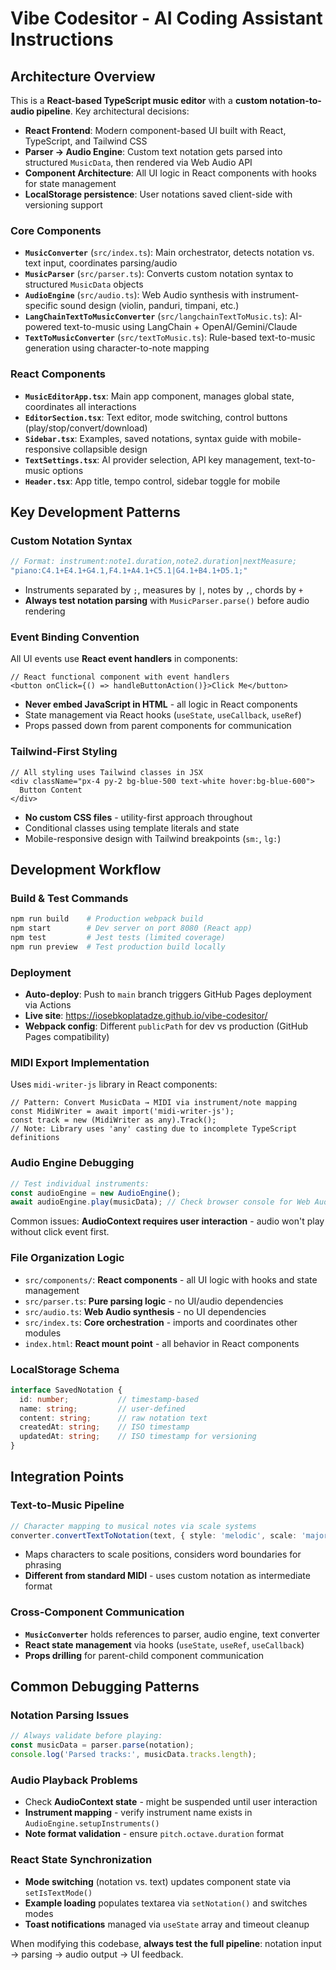 # Vibe Codesitor - AI Coding Assistant Instructions

## Architecture Overview

This is a **React-based TypeScript music editor** with a **custom notation-to-audio pipeline**. Key architectural decisions:

- **React Frontend**: Modern component-based UI built with React, TypeScript, and Tailwind CSS
- **Parser → Audio Engine**: Custom text notation gets parsed into structured `MusicData`, then rendered via Web Audio API  
- **Component Architecture**: All UI logic in React components with hooks for state management
- **LocalStorage persistence**: User notations saved client-side with versioning support

### Core Components

- **`MusicConverter`** (`src/index.ts`): Main orchestrator, detects notation vs. text input, coordinates parsing/audio
- **`MusicParser`** (`src/parser.ts`): Converts custom notation syntax to structured `MusicData` objects
- **`AudioEngine`** (`src/audio.ts`): Web Audio synthesis with instrument-specific sound design (violin, panduri, timpani, etc.)
- **`LangChainTextToMusicConverter`** (`src/langchainTextToMusic.ts`): AI-powered text-to-music using LangChain + OpenAI/Gemini/Claude
- **`TextToMusicConverter`** (`src/textToMusic.ts`): Rule-based text-to-music generation using character-to-note mapping

### React Components

- **`MusicEditorApp.tsx`**: Main app component, manages global state, coordinates all interactions
- **`EditorSection.tsx`**: Text editor, mode switching, control buttons (play/stop/convert/download)
- **`Sidebar.tsx`**: Examples, saved notations, syntax guide with mobile-responsive collapsible design  
- **`TextSettings.tsx`**: AI provider selection, API key management, text-to-music options
- **`Header.tsx`**: App title, tempo control, sidebar toggle for mobile

## Key Development Patterns

### Custom Notation Syntax
```typescript
// Format: instrument:note1.duration,note2.duration|nextMeasure;
"piano:C4.1+E4.1+G4.1,F4.1+A4.1+C5.1|G4.1+B4.1+D5.1;"
```
- Instruments separated by `;`, measures by `|`, notes by `,`, chords by `+`
- **Always test notation parsing** with `MusicParser.parse()` before audio rendering

### Event Binding Convention
All UI events use **React event handlers** in components:
```tsx
// React functional component with event handlers
<button onClick={() => handleButtonAction()}>Click Me</button>
```
- **Never embed JavaScript in HTML** - all logic in React components
- State management via React hooks (`useState`, `useCallback`, `useRef`)
- Props passed down from parent components for communication

### Tailwind-First Styling
```tsx
// All styling uses Tailwind classes in JSX
<div className="px-4 py-2 bg-blue-500 text-white hover:bg-blue-600">
  Button Content
</div>
```
- **No custom CSS files** - utility-first approach throughout
- Conditional classes using template literals and state
- Mobile-responsive design with Tailwind breakpoints (`sm:`, `lg:`)

## Development Workflow

### Build & Test Commands
```bash
npm run build    # Production webpack build
npm start        # Dev server on port 8080 (React app)
npm test         # Jest tests (limited coverage)
npm run preview  # Test production build locally
```

### Deployment
- **Auto-deploy**: Push to `main` branch triggers GitHub Pages deployment via Actions
- **Live site**: https://iosebkoplatadze.github.io/vibe-codesitor/
- **Webpack config**: Different `publicPath` for dev vs production (GitHub Pages compatibility)

### MIDI Export Implementation
Uses `midi-writer-js` library in React components:
```tsx
// Pattern: Convert MusicData → MIDI via instrument/note mapping
const MidiWriter = await import('midi-writer-js');
const track = new (MidiWriter as any).Track();
// Note: Library uses 'any' casting due to incomplete TypeScript definitions
```

### Audio Engine Debugging
```typescript
// Test individual instruments:
const audioEngine = new AudioEngine();
await audioEngine.play(musicData); // Check browser console for Web Audio errors
```
Common issues: **AudioContext requires user interaction** - audio won't play without click event first.
### File Organization Logic
- `src/components/`: **React components** - all UI logic with hooks and state management
- `src/parser.ts`: **Pure parsing logic** - no UI/audio dependencies
- `src/audio.ts`: **Web Audio synthesis** - no UI dependencies  
- `src/index.ts`: **Core orchestration** - imports and coordinates other modules
- `index.html`: **React mount point** - all behavior in React components

### LocalStorage Schema
```typescript
interface SavedNotation {
  id: number;           // timestamp-based
  name: string;         // user-defined
  content: string;      // raw notation text
  createdAt: string;    // ISO timestamp
  updatedAt: string;    // ISO timestamp for versioning
}
```

## Integration Points

### Text-to-Music Pipeline
```typescript
// Character mapping to musical notes via scale systems
converter.convertTextToNotation(text, { style: 'melodic', scale: 'major' })
```
- Maps characters to scale positions, considers word boundaries for phrasing
- **Different from standard MIDI** - uses custom notation as intermediate format

### Cross-Component Communication
- **`MusicConverter`** holds references to parser, audio engine, text converter
- **React state management** via hooks (`useState`, `useRef`, `useCallback`)
- **Props drilling** for parent-child component communication

## Common Debugging Patterns

### Notation Parsing Issues
```typescript
// Always validate before playing:
const musicData = parser.parse(notation);
console.log('Parsed tracks:', musicData.tracks.length);
```

### Audio Playback Problems
- Check **AudioContext state** - might be suspended until user interaction
- **Instrument mapping** - verify instrument name exists in `AudioEngine.setupInstruments()`
- **Note format validation** - ensure `pitch.octave.duration` format

### React State Synchronization
- **Mode switching** (notation vs. text) updates component state via `setIsTextMode()`
- **Example loading** populates textarea via `setNotation()` and switches modes
- **Toast notifications** managed via `useState` array and timeout cleanup

When modifying this codebase, **always test the full pipeline**: notation input → parsing → audio output → UI feedback.
